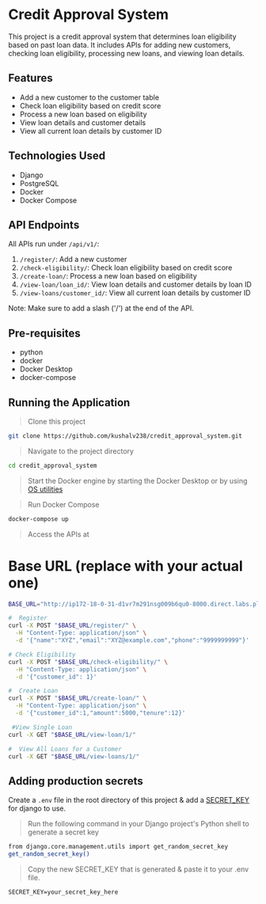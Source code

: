 # Credit Approval System

This project is a credit approval system that determines loan eligibility based on past loan data. It includes APIs for adding new customers, checking loan eligibility, processing new loans, and viewing loan details.

## Features

- Add a new customer to the customer table
- Check loan eligibility based on credit score
- Process a new loan based on eligibility
- View loan details and customer details
- View all current loan details by customer ID

## Technologies Used

- Django
- PostgreSQL
- Docker
- Docker Compose

## API Endpoints

All APIs run under `/api/v1/`:
1. `/register/`: Add a new customer
2. `/check-eligibility/`: Check loan eligibility based on credit score
3. `/create-loan/`: Process a new loan based on eligibility
4. `/view-loan/loan_id/`: View loan details and customer details by loan ID
5. `/view-loans/customer_id/`: View all current loan details by customer ID

Note: Make sure to add a slash ('/') at the end of the API.

## Pre-requisites

- python
- docker
- Docker Desktop
- docker-compose

## Running the Application

>Clone this project
```bash
git clone https://github.com/kushalv238/credit_approval_system.git
```
>Navigate to the project directory
```bash
cd credit_approval_system
```
>Start the Docker engine by starting the Docker Desktop or by using [OS utilities](https://docs.docker.com/config/daemon/start/)

>Run Docker Compose
```bash
docker-compose up
```
>Access the APIs at

# Base URL (replace with your actual one)
```bash
BASE_URL="http://ip172-18-0-31-d1vr7m291nsg009b6qu0-8000.direct.labs.play-with-docker.com/api/v1"

#  Register
curl -X POST "$BASE_URL/register/" \
  -H "Content-Type: application/json" \
  -d '{"name":"XYZ","email":"XYZ@example.com","phone":"9999999999"}'

# Check Eligibility
curl -X POST "$BASE_URL/check-eligibility/" \
  -H "Content-Type: application/json" \
  -d '{"customer_id": 1}'

#  Create Loan
curl -X POST "$BASE_URL/create-loan/" \
  -H "Content-Type: application/json" \
  -d '{"customer_id":1,"amount":5000,"tenure":12}'

 #View Single Loan
curl -X GET "$BASE_URL/view-loan/1/" 

#  View All Loans for a Customer
curl -X GET "$BASE_URL/view-loans/1/"
```



## Adding production secrets
Create a ```.env``` file in the root directory of this project & add a [SECRET_KEY](https://docs.djangoproject.com/en/5.0/ref/settings/#secret-key) for django to use.
>Run the following command in your Django project's Python shell to generate a secret key
```bash
from django.core.management.utils import get_random_secret_key
get_random_secret_key()
```
>Copy the new SECRET_KEY that is generated & paste it to your .env file.
```
SECRET_KEY=your_secret_key_here
```



